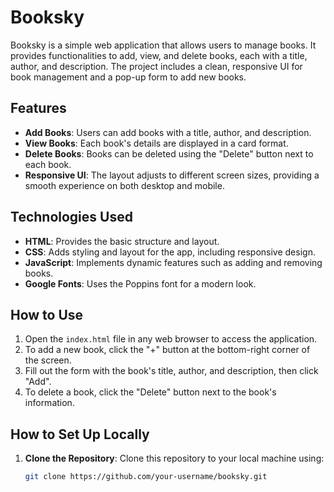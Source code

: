 # Booksky

Booksky is a simple web application that allows users to manage books. It provides functionalities to add, view, and delete books, each with a title, author, and description. The project includes a clean, responsive UI for book management and a pop-up form to add new books.

## Features

- **Add Books**: Users can add books with a title, author, and description.
- **View Books**: Each book's details are displayed in a card format.
- **Delete Books**: Books can be deleted using the "Delete" button next to each book.
- **Responsive UI**: The layout adjusts to different screen sizes, providing a smooth experience on both desktop and mobile.

## Technologies Used

- **HTML**: Provides the basic structure and layout.
- **CSS**: Adds styling and layout for the app, including responsive design.
- **JavaScript**: Implements dynamic features such as adding and removing books.
- **Google Fonts**: Uses the Poppins font for a modern look.

## How to Use

1. Open the `index.html` file in any web browser to access the application.
2. To add a new book, click the "+" button at the bottom-right corner of the screen.
3. Fill out the form with the book's title, author, and description, then click "Add".
4. To delete a book, click the "Delete" button next to the book's information.

## How to Set Up Locally

1. **Clone the Repository**:
   Clone this repository to your local machine using:
   ```bash
   git clone https://github.com/your-username/booksky.git
